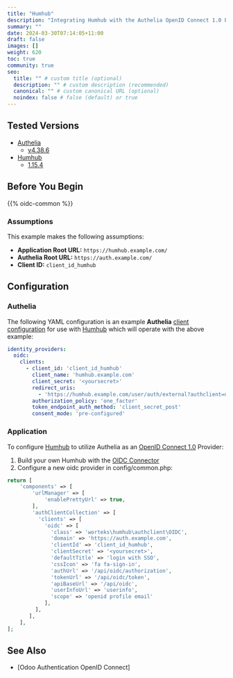 ```yaml
---
title: "Humhub"
description: "Integrating Humhub with the Authelia OpenID Connect 1.0 Provider."
summary: ""
date: 2024-03-30T07:14:05+11:00
draft: false
images: []
weight: 620
toc: true
community: true
seo:
  title: "" # custom title (optional)
  description: "" # custom description (recommended)
  canonical: "" # custom canonical URL (optional)
  noindex: false # false (default) or true
---
```


## Tested Versions

* [Authelia]
  * [v4.38.6](https://github.com/authelia/authelia/releases/tag/v4.38.6)
* [Humhub]
  * [1.15.4](https://github.com/humhub/humhub/releases/tag/v1.15.4)

## Before You Begin

{{% oidc-common %}}

### Assumptions

This example makes the following assumptions:

* __Application Root URL:__ `https://humhub.example.com/`
* __Authelia Root URL:__ `https://auth.example.com/`
* __Client ID:__ `client_id_humhub`

## Configuration

### Authelia

The following YAML configuration is an example __Authelia__
[client configuration](../../../configuration/identity-providers/openid-connect/clients.md) for use with [Humhub]
which will operate with the above example:

```yaml
identity_providers:
  oidc:
    clients:
      - client_id: 'client_id_humhub'
        client_name: 'humhub.example.com'
        client_secret: '<yoursecret>'
        redirect_uris:
          - 'https://humhub.example.com/user/auth/external?authclient=oidc'
        authorization_policy: 'one_factor'
        token_endpoint_auth_method: 'client_secret_post'
        consent_mode: 'pre-configured'
```

### Application

To configure [Humhub] to utilize Authelia as an [OpenID Connect 1.0] Provider:

1. Build your own Humhub with the [OIDC Connector](https://github.com/Worteks/humhub-auth-oidc)
2. Configure a new oidc provider in config/common.php:
```php
return [
    'components' => [
        'urlManager' => [
            'enablePrettyUrl' => true,
        ],
        'authClientCollection' => [
          'clients' => [
            'oidc' => [
              'class' => 'worteks\humhub\authclient\OIDC',
              'domain' => 'https://auth.example.com',
              'clientId' => 'client_id_humhub',
              'clientSecret' => '<yoursecret>',
              'defaultTitle' => 'login with SSO',
              'cssIcon' => 'fa fa-sign-in',
              'authUrl' => '/api/oidc/authorization',
              'tokenUrl' => '/api/oidc/token',
              'apiBaseUrl' => '/api/oidc',
              'userInfoUrl' => 'userinfo',
              'scope' => 'openid profile email'
            ],
         ],
       ],
    ],
];

```

## See Also
 * [Odoo Authentication OpenID Connect]

[Authelia]: https://www.authelia.com
[Humhub]: https://www.humhub.com
[OpenID Connect 1.0]: ../../openid-connect/introduction.md

